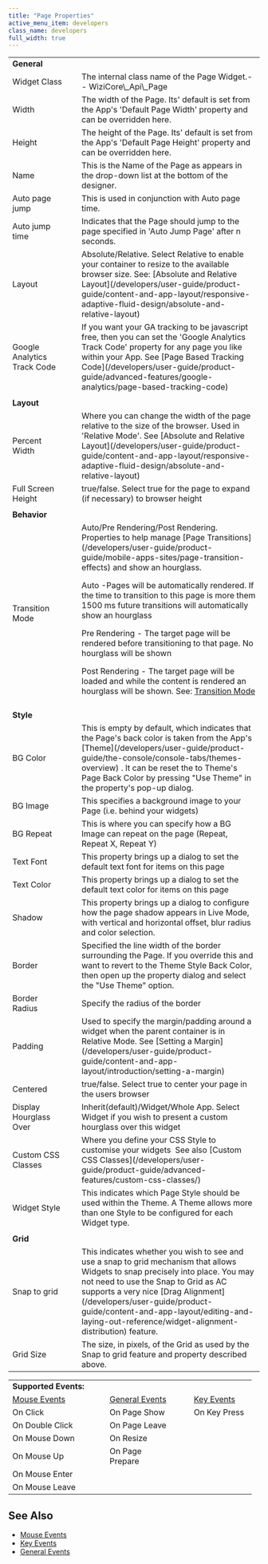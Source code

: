 ```yaml
---
title: "Page Properties"
active_menu_item: developers
class_name: developers
full_width: true
---
```



<table>
<tr>
<td width="191">
  <strong>General</strong>

</td>
<td width="19">
</td>
<td width="765">
</td>
</tr>
<tr>
<td width="191">
Widget Class

</td>
<td width="19">
</td>
<td width="765">
The internal class name of the Page Widget.- - WiziCore\_Api\_Page

</td>
</tr>
<tr>
<td width="191">
Width

</td>
<td width="19">
</td>
<td width="765">
The width of the Page. Its' default is set from the App's 'Default Page Width' property and can be overridden here.

</td>
</tr>
<tr>
<td width="191">
Height

</td>
<td width="19">
</td>
<td width="765">
The height of the Page. Its' default is set from the App's 'Default Page Height' property and can be overridden here.

</td>
</tr>
<tr>
<td width="191">
Name

</td>
<td width="19">
</td>
<td width="765">
This is the Name of the Page as appears in the drop-down list at the bottom of the designer.

</td>
</tr>
<tr>
<td width="191">
Auto page jump

</td>
<td width="19">
</td>
<td width="765">
This is used in conjunction with Auto page time.

</td>
</tr>
<tr>
<td width="191">
Auto jump time

</td>
<td width="19">
</td>
<td width="765">
Indicates that the Page should jump to the page specified in 'Auto Jump Page' after n seconds.

</td>
</tr>
<tr>
<td width="191">
Layout

</td>
<td width="19">
</td>
<td width="765">
Absolute/Relative. Select Relative to enable your container to resize to the available browser size. See: [Absolute and Relative Layout](/developers/user-guide/product-guide/content-and-app-layout/responsive-adaptive-fluid-design/absolute-and-relative-layout)

</td>
</tr>
<tr>
<td width="191">
Google Analytics Track Code

</td>
<td width="19">
</td>
<td width="765">
If you want your GA tracking to be javascript free, then you can set the 'Google Analytics Track Code' property for any page you like within your App. See [Page Based Tracking Code](/developers/user-guide/product-guide/advanced-features/google-analytics/page-based-tracking-code)

</td>
</tr>
<tr>
<td width="191">

</td>
<td width="19">
</td>
<td width="765">
</td>
</tr>
<tr>
<td width="191">
  <strong>Layout</strong>

</td>
<td width="19">
</td>
<td width="765">
</td>
</tr>
<tr>
<td width="191">
Percent Width

</td>
<td width="19">
</td>
<td width="765">
Where you can change the width of the page relative to the size of the browser. Used in 'Relative Mode'. See [Absolute and Relative Layout](/developers/user-guide/product-guide/content-and-app-layout/responsive-adaptive-fluid-design/absolute-and-relative-layout)

</td>
</tr>
<tr>
<td width="191">
Full Screen Height

</td>
<td width="19">
</td>
<td width="765">
true/false. Select true for the page to expand (if necessary) to browser height

</td>
</tr>
<tr>
<td width="191">

</td>
<td width="19">
</td>
<td width="765">
</td>
</tr>
<tr>
<td width="191">
  <strong>Behavior</strong>

</td>
<td width="19">
</td>
<td width="765">
</td>
</tr>
<tr>
<td width="191">
Transition Mode

</td>
<td width="19">
</td>
<td width="765">
Auto/Pre Rendering/Post Rendering. Properties to help manage [Page Transitions](/developers/user-guide/product-guide/mobile-apps-sites/page-transition-effects) and show an hourglass.

Auto -Pages will be automatically rendered. If the time to transition to this page is more them 1500 ms future transitions will automatically show an hourglass

Pre Rendering - The target page will be rendered before transitioning to that page. No hourglass will be shown

Post Rendering - The target page will be loaded and while the content is rendered an hourglass will be shown. See: [Transition Mode](/developers/user-guide/product-guide/mobile-apps-sites/mobile-transition-mode)

</td>
</tr>
<tr>
<td width="191">

</td>
<td width="19">
</td>
<td width="765">
</td>
</tr>
<tr>
<td width="191">
  <strong>Style</strong>

</td>
<td width="19">
</td>
<td width="765">
</td>
</tr>
<tr>
<td width="191">
BG Color

</td>
<td width="19">
</td>
<td width="765">
This is empty by default, which indicates that the Page's back color is taken from the App's [Theme](/developers/user-guide/product-guide/the-console/console-tabs/themes-overview) . It can be reset the to Theme's Page Back Color by pressing "Use Theme" in the property's pop-up dialog.

</td>
</tr>
<tr>
<td width="191">
BG Image

</td>
<td width="19">
</td>
<td width="765">
This specifies a background image to your Page (i.e. behind your widgets)

</td>
</tr>
<tr>
<td width="191">
BG Repeat

</td>
<td width="19">
</td>
<td width="765">
This is where you can specify how a BG Image can repeat on the page (Repeat, Repeat X, Repeat Y)

</td>
</tr>
<tr>
<td width="191">
Text Font

</td>
<td width="19">
</td>
<td width="765">
This property brings up a dialog to set the default text font for items on this page

</td>
</tr>
<tr>
<td width="191">
Text Color

</td>
<td width="19">
</td>
<td width="765">
This property brings up a dialog to set the default text color for items on this page

</td>
</tr>
<tr>
<td width="191">
Shadow

</td>
<td width="19">
</td>
<td width="765">
This property brings up a dialog to configure how the page shadow appears in Live Mode, with vertical and horizontal offset, blur radius and color selection.

</td>
</tr>
<tr>
<td width="191">
Border

</td>
<td width="19">
</td>
<td width="765">
Specified the line width of the border surrounding the Page. If you override this and want to revert to the Theme Style Back Color, then open up the property dialog and select the "Use Theme" option.

</td>
</tr>
<tr>
<td width="191">
Border Radius

</td>
<td width="19">
</td>
<td width="765">
Specify the radius of the border

</td>
</tr>
<tr>
<td width="191">
Padding

</td>
<td width="19">
</td>
<td width="765">
Used to specify the margin/padding around a widget when the parent container is in Relative Mode. See [Setting a Margin](/developers/user-guide/product-guide/content-and-app-layout/introduction/setting-a-margin)

</td>
</tr>
<tr>
<td width="191">
Centered

</td>
<td width="19">
</td>
<td width="765">
true/false. Select true to center your page in the users browser

</td>
</tr>
<tr>
<td width="191">
Display Hourglass Over

</td>
<td width="19">
</td>
<td width="765">
Inherit(default)/Widget/Whole App. Select Widget if you wish to present a custom hourglass over this widget

</td>
</tr>
<tr>
<td width="191">
Custom CSS Classes

</td>
<td width="19">
</td>
<td width="765">
Where you define your CSS Style to customise your widgets  See also [Custom CSS Classes](/developers/user-guide/product-guide/advanced-features/custom-css-classes/)

</td>
</tr>
<tr>
<td width="191">
Widget Style

</td>
<td width="19">
</td>
<td width="765">
This indicates which Page Style should be used within the Theme. A Theme allows more than one Style to be configured for each Widget type.

</td>
</tr>
<tr>
<td width="191">
</td>
<td width="19">
</td>
<td width="765">
</td>
</tr>
<tr>
<td width="191">
  <strong>Grid</strong>

</td>
<td width="19">
</td>
<td width="765">
</td>
</tr>
<tr>
<td width="191">
Snap to grid

</td>
<td width="19">
</td>
<td width="765">
This indicates whether you wish to see and use a snap to grid mechanism that allows Widgets to snap precisely into place. You may not need to use the Snap to Grid as AC supports a very nice [Drag Alignment](/developers/user-guide/product-guide/content-and-app-layout/editing-and-laying-out-reference/widget-alignment-distribution) feature.

</td>
</tr>
<tr>
<td width="191">
Grid Size

</td>
<td width="19">
</td>
<td width="765">
The size, in pixels, of the Grid as used by the Snap to grid feature and property described above.

</td>
</tr>
</table>

<table>
<tr>
<td width="148">
  <strong>Supported Events:</strong>

</td>
<td width="15">
</td>
<td width="120">
</td>
<td width="17">
</td>
<td width="108">
</td>
</tr>
<tr>
<td width="148">
  <a href="/developers/user-guide/product-guide/widget-properties-events/events/event-reference-list/mouse-events">Mouse Events</a>

</td>
<td width="15">
</td>
<td width="120">
  <a href="/developers/user-guide/product-guide/widget-properties-events/events/event-reference-list/general-events">General Events</a>

</td>
<td width="17">
</td>
<td width="108">
  <a href="/developers/user-guide/product-guide/widget-properties-events/events/event-reference-list/key-events">Key Events</a>

</td>
</tr>
<tr>
<td width="148">
On Click

</td>
<td width="15">
</td>
<td width="120">
On Page Show

</td>
<td width="17">
</td>
<td width="108">
On Key Press

</td>
</tr>
<tr>
<td width="148">
On Double Click

</td>
<td width="15">
</td>
<td width="120">
On Page Leave

</td>
<td width="17">
</td>
<td width="108">
</td>
</tr>
<tr>
<td width="148">
On Mouse Down

</td>
<td width="15">
</td>
<td width="120">
On Resize

</td>
<td width="17">
</td>
<td width="108">
</td>
</tr>
<tr>
<td width="148">
On Mouse Up

</td>
<td width="15">
</td>
<td width="120">
On Page Prepare

</td>
<td width="17">
</td>
<td width="108">
</td>
</tr>
<tr>
<td width="148">
On Mouse Enter

</td>
<td width="15">
</td>
<td width="120">
</td>
<td width="17">
</td>
<td width="108">
</td>
</tr>
<tr>
<td width="148">
On Mouse Leave

</td>
<td width="15">
</td>
<td width="120">
</td>
<td width="17">
</td>
<td width="108">
</td>
</tr>
</table>

## See Also

 - [Mouse Events](/developers/user-guide/product-guide/widget-properties-events/events/event-reference-list/mouse-events)
 - [Key Events](/developers/user-guide/product-guide/widget-properties-events/events/event-reference-list/key-events)
 - [General Events](/developers/user-guide/product-guide/widget-properties-events/events/event-reference-list/general-events)

